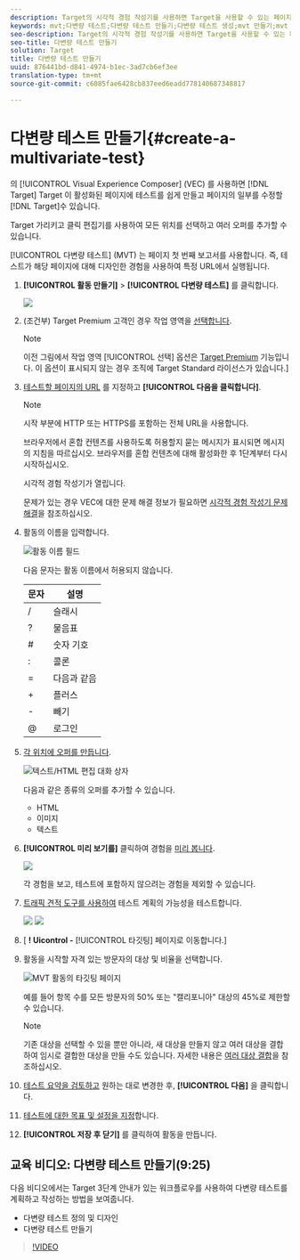 ```yaml
---
description: Target의 시각적 경험 작성기를 사용하면 Target을 사용할 수 있는 페이지에 테스트를 쉽게 만들고 Target 내에서 해당 페이지의 부분을 수정할 수 있습니다.
keywords: mvt;다변량 테스트;다변량 테스트 만들기;다변량 테스트 생성;mvt 만들기;mvt 생성;mvt 방법;다변량 테스트 방법
seo-description: Target의 시각적 경험 작성기를 사용하면 Target을 사용할 수 있는 페이지에 테스트를 쉽게 만들고 Target 내에서 해당 페이지의 부분을 수정할 수 있습니다.
seo-title: 다변량 테스트 만들기
solution: Target
title: 다변량 테스트 만들기
uuid: 876441bd-d841-4974-b1ec-3ad7cb6ef3ee
translation-type: tm+mt
source-git-commit: c6085fae6428cb837eed6eadd778140687348817

---
```



# 다변량 테스트 만들기{#create-a-multivariate-test}

의 [!UICONTROL Visual Experience Composer] (VEC) 를 사용하면 [!DNL Target] Target 이 활성화된 페이지에 테스트를 쉽게 만들고 페이지의 일부를 수정할 [!DNL Target]수 있습니다.

Target 가리키고 클릭 편집기를 사용하여 모든 위치를 선택하고 여러 오퍼를 추가할 수 있습니다.

[!UICONTROL 다변량 테스트] (MVT) 는 페이지 첫 번째 보고서를 사용합니다. 즉, 테스트가 해당 페이지에 대해 디자인한 경험을 사용하여 특정 URL에서 실행됩니다.

1. **[!UICONTROL 활동 만들기]** &gt; **[!UICONTROL 다변량 테스트]** 를 클릭합니다.

   ![](assets/create_mvt.png)

1. (조건부) Target Premium 고객인 경우 작업 영역을 [선택합니다](/help/administrating-target/c-user-management/property-channel/property-channel.md).

   >[!NOTE]
   >
   >이전 그림에서 작업 영역 [!UICONTROL 선택] 옵션은 [Target Premium](/help/c-intro/intro.md) 기능입니다. 이 옵션이 표시되지 않는 경우 조직에 Target Standard 라이선스가 있습니다.]

1. [테스트할 페이지의 URL](../../../c-activities/c-multivariate-testing/t-create-multivariate-test/url.md#concept_C12E4A85FF3B4E518E3110F6CF1AF9C0) 를 지정하고 **[!UICONTROL 다음을 클릭합니다]**.

   >[!NOTE]
   >
   >시작 부분에 HTTP 또는 HTTPS를 포함하는 전체 URL을 사용합니다.

   브라우저에서 혼합 컨텐츠를 사용하도록 허용할지 묻는 메시지가 표시되면 메시지의 지침을 따르십시오. 브라우저를 혼합 컨텐츠에 대해 활성화한 후 1단계부터 다시 시작하십시오.

   시각적 경험 작성기가 열립니다.

   문제가 있는 경우 VEC에 대한 문제 해결 정보가 필요하면 [시각적 경험 작성기 문제 해결](/help/c-experiences/c-visual-experience-composer/r-troubleshoot-composer/troubleshoot-composer.md)을 참조하십시오.

1. 활동의 이름을 입력합니다.

   ![활동 이름 필드](/help/c-activities/c-multivariate-testing/t-create-multivariate-test/assets/activityname.png)

   다음 문자는 활동 이름에서 허용되지 않습니다.

   | 문자 | 설명 |
   |--- |--- |
   | / | 슬래시 |
   | ? | 물음표 |
   | # | 숫자 기호 |
   | : | 콜론 |
   | = | 다음과 같음 |
   | + | 플러스 |
   | - | 빼기 |
   | @ | 로그인 |

1. [각 위치에 오퍼를 만듭니다](../../../c-activities/c-multivariate-testing/t-create-multivariate-test/add-offers.md#concept_DCE6B45C30F7419B8EC17AFDEE8D8AA6).

   ![텍스트/HTML 편집 대화 상자](/help/c-activities/c-multivariate-testing/t-create-multivariate-test/assets/editoffers.png)

   다음과 같은 종류의 오퍼를 추가할 수 있습니다.

   * HTML
   * 이미지
   * 텍스트

1. **[!UICONTROL 미리 보기를]** 클릭하여 경험을 [미리 봅니다](/help/c-activities/c-multivariate-testing/t-create-multivariate-test/preview-experiences.md).

   ![](assets/preview.png)

   각 경험을 보고, 테스트에 포함하지 않으려는 경험을 제외할 수 있습니다.

1. [트래픽 견적 도구를 사용하여](../../../c-activities/c-multivariate-testing/t-create-multivariate-test/traffic-estimator.md#task_71AA6922AFD447EA8C5E610A78ABA714) 테스트 계획의 가능성을 테스트합니다.

   ![](assets/estimator.png)  ![](assets/estimator2.png)

1. [ **! Uicontrol -** [!UICONTROL 타깃팅] 페이지로 이동합니다.]

1. 활동을 시작할 자격 있는 방문자의 대상 및 비율을 선택합니다.

   ![MVT 활동의 타깃팅 페이지](/help/c-activities/c-multivariate-testing/t-create-multivariate-test/assets/mvt_audperc.png)

   예를 들어 항목 수를 모든 방문자의 50% 또는 &quot;캘리포니아&quot; 대상의 45%로 제한할 수 있습니다.

   >[!NOTE]
   >
   >기존 대상을 선택할 수 있을 뿐만 아니라, 새 대상을 만들지 않고 여러 대상을 결합하여 임시로 결합한 대상을 만들 수도 있습니다. 자세한 내용은 [여러 대상 결합](../../../c-target/combining-multiple-audiences.md#concept_A7386F1EA4394BD2AB72399C225981E5)을 참조하십시오.

1. [테스트 요약을 검토하고](../../../c-activities/c-multivariate-testing/t-create-multivariate-test/test-summary.md#reference_971AB225963A4DC18EEB5B0E20F0A4A7) 원하는 대로 변경한 후, **[!UICONTROL 다음]** 을 클릭합니다.

1. [테스트에 대한 목표 및 설정을 지정](../../../c-activities/c-multivariate-testing/t-create-multivariate-test/goals-and-settings.md#reference_B25389FD6F3A4989801E740364B089CC)합니다.

1. **[!UICONTROL 저장 후 닫기]** 를 클릭하여 활동을 만듭니다.

## 교육 비디오: 다변량 테스트 만들기(9:25)

다음 비디오에서는 Target 3단계 안내가 있는 워크플로우를 사용하여 다변량 테스트를 계획하고 작성하는 방법을 보여줍니다.

* 다변량 테스트 정의 및 디자인
* 다변량 테스트 만들기

>[!VIDEO](https://video.tv.adobe.com/v/17395?captions=kor)
